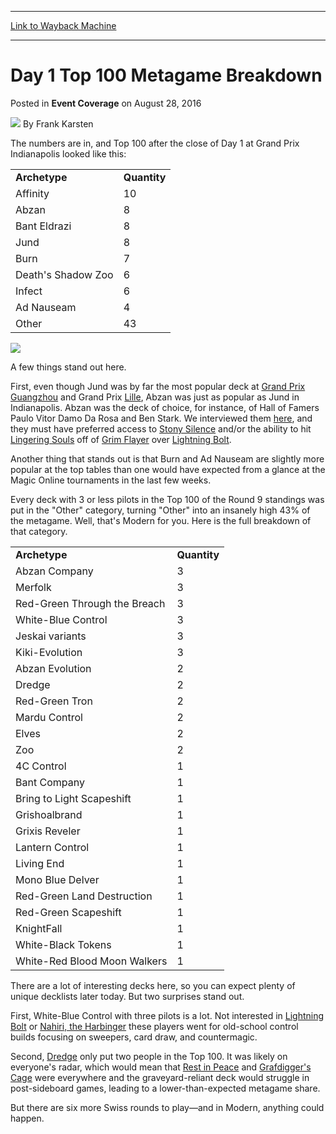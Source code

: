 
---
[Link to Wayback Machine](https://web.archive.org/web/20160831203822/http://magic.wizards.com/en/events/coverage/gpind16/day-1-top-100-metagame-breakdown-2016-08-28)

[_metadata_:author]:- "Frank Karsten"
[_metadata_:description]:- "The numbers are in, and Top 100 after the close of Day 1 at Grand Prix Indianapolis looked like this:"
[_metadata_:generator]:- "Drupal 7 (http://drupal.org)"
[_metadata_:node]:- "1059471"
[_metadata_:publish_date]:- "2016-08-28"
[_metadata_:source]:- "div-main-content"
[_metadata_:title]:- "Day 1 Top 100 Metagame Breakdown"
[_metadata_:wayback_capture_timestamp]:- "2016-08-31 20:38:22"
[_metadata_:wayback_raw_url]:- "https://web.archive.org/web/20160831203822id_/http://magic.wizards.com/en/events/coverage/gpind16/day-1-top-100-metagame-breakdown-2016-08-28"
[_metadata_:wayback_url]:- "http://magic.wizards.com/en/events/coverage/gpind16/day-1-top-100-metagame-breakdown-2016-08-28"
---


Day 1 Top 100 Metagame Breakdown
================================



 Posted in **Event Coverage**
 on August 28, 2016 






![](https://media.magic.wizards.com/styles/auth_small/public/images/person/authorpic_FrankKarsten.jpg)
By Frank Karsten











The numbers are in, and Top 100 after the close of Day 1 at Grand Prix Indianapolis looked like this:




|  |  |
| --- | --- |
| **Archetype** | **Quantity** |
| Affinity | 10 |
| Abzan | 8 |
| Bant Eldrazi | 8 |
| Jund | 8 |
| Burn | 7 |
| Death's Shadow Zoo | 6 |
| Infect | 6 |
| Ad Nauseam | 4 |
| Other | 43 |

![](https://media.wizards.com/2016/events/gpind16/GP-Indy-Top-100.jpg)


A few things stand out here.


First, even though Jund was by far the most popular deck at [Grand Prix Guangzhou](http://magic.wizards.com/en/events/coverage/gpgua16/day-2-metagame-breakdown-featuring-mklthd-2016-08-27) and Grand Prix [Lille](http://magic.wizards.com/en/events/coverage/gplil16/day-2-metagame-breakdown-2016-08-28), Abzan was just as popular as Jund in Indianapolis. Abzan was the deck of choice, for instance, of Hall of Famers Paulo Vitor Damo Da Rosa and Ben Stark. We interviewed them [here](http://magic.wizards.com/en/events/coverage/gpind16/abzan-and-eldritch-moon-with-ben-stark-and-paulo-vitor-damo-da-rosa-2016-08-27), and they must have preferred access to [Stony Silence](http://gatherer.wizards.com/Pages/Card/Details.aspx?name=Stony+Silence) and/or the ability to hit [Lingering Souls](http://gatherer.wizards.com/Pages/Card/Details.aspx?name=Lingering+Souls) off of [Grim Flayer](http://gatherer.wizards.com/Pages/Card/Details.aspx?name=Grim+Flayer) over [Lightning Bolt](http://gatherer.wizards.com/Pages/Card/Details.aspx?name=Lightning+Bolt).


Another thing that stands out is that Burn and Ad Nauseam are slightly more popular at the top tables than one would have expected from a glance at the Magic Online tournaments in the last few weeks.


Every deck with 3 or less pilots in the Top 100 of the Round 9 standings was put in the "Other" category, turning "Other" into an insanely high 43% of the metagame. Well, that's Modern for you. Here is the full breakdown of that category.




|  |  |
| --- | --- |
| **Archetype** | **Quantity** |
| Abzan Company | 3 |
| Merfolk | 3 |
| Red-Green Through the Breach | 3 |
| White-Blue Control | 3 |
| Jeskai variants | 3 |
| Kiki-Evolution | 3 |
| Abzan Evolution | 2 |
| Dredge | 2 |
| Red-Green Tron | 2 |
| Mardu Control | 2 |
| Elves | 2 |
| Zoo | 2 |
| 4C Control | 1 |
| Bant Company | 1 |
| Bring to Light Scapeshift | 1 |
| Grishoalbrand | 1 |
| Grixis Reveler | 1 |
| Lantern Control | 1 |
| Living End | 1 |
| Mono Blue Delver | 1 |
| Red-Green Land Destruction | 1 |
| Red-Green Scapeshift | 1 |
| KnightFall | 1 |
| White-Black Tokens | 1 |
| White-Red Blood Moon Walkers | 1 |

There are a lot of interesting decks here, so you can expect plenty of unique decklists later today. But two surprises stand out.


First, White-Blue Control with three pilots is a lot. Not interested in [Lightning Bolt](http://gatherer.wizards.com/Pages/Card/Details.aspx?name=Lightning+Bolt) or [Nahiri, the Harbinger](http://gatherer.wizards.com/Pages/Card/Details.aspx?name=Nahiri%2C+the+Harbinger) these players went for old-school control builds focusing on sweepers, card draw, and countermagic.


Second, [Dredge](http://gatherer.wizards.com/Pages/Card/Details.aspx?name=Dredge) only put two people in the Top 100. It was likely on everyone's radar, which would mean that [Rest in Peace](http://gatherer.wizards.com/Pages/Card/Details.aspx?name=Rest+in+Peace) and [Grafdigger's Cage](http://gatherer.wizards.com/Pages/Card/Details.aspx?name=Grafdigger%27s+Cage) were everywhere and the graveyard-reliant deck would struggle in post-sideboard games, leading to a lower-than-expected metagame share.


But there are six more Swiss rounds to play—and in Modern, anything could happen.







